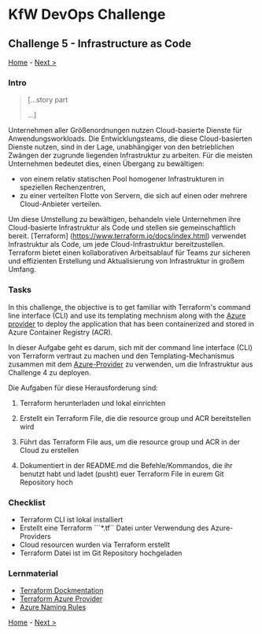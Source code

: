 # KfW DevOps Challenge

## Challenge 5 - Infrastructure as Code

[Home](../../README.md) - [Next >](../challenge06/README.md)

### Intro

>[...story part
>
>...]

Unternehmen aller Größenordnungen nutzen Cloud-basierte Dienste für Anwendungsworkloads. Die Entwicklungsteams, die diese Cloud-basierten Dienste nutzen, sind in der Lage, unabhängiger von den betrieblichen Zwängen der zugrunde liegenden Infrastruktur zu arbeiten. Für die meisten Unternehmen bedeutet dies, einen Übergang zu bewältigen:

* von einem relativ statischen Pool homogener Infrastrukturen in speziellen Rechenzentren,
* zu einer verteilten Flotte von Servern, die sich auf einen oder mehrere Cloud-Anbieter verteilen.

Um diese Umstellung zu bewältigen, behandeln viele Unternehmen ihre Cloud-basierte Infrastruktur als Code und stellen sie gemeinschaftlich bereit. [Terraform] (https://www.terraform.io/docs/index.html) verwendet Infrastruktur als Code, um jede Cloud-Infrastruktur bereitzustellen. Terraform bietet einen kollaborativen Arbeitsablauf für Teams zur sicheren und effizienten Erstellung und Aktualisierung von Infrastruktur in großem Umfang.

### Tasks

In this challenge, the objective is to get familiar with Terraform's command line interface (CLI) and use its templating mechnism along with the [Azure provider](https://www.terraform.io/docs/providers/azurerm/index.html) to deploy the application that has been containerized and stored in Azure Container Registry (ACR).

In dieser Aufgabe geht es darum, sich mit der command line interface (CLI) von Terraform vertraut zu machen und den Templating-Mechanismus zusammen mit dem [Azure-Provider](https://www.terraform.io/docs/providers/azurerm/index.html) zu verwenden, um die Infrastruktur aus Challenge 4 zu deployen.

Die Aufgaben für diese Herausforderung sind:

1. Terraform herunterladen und lokal einrichten
   
2. Erstellt ein Terraform File, die die resource group und ACR bereitstellen wird

3. Führt das Terraform File aus, um die resource group und ACR in der Cloud zu erstellen

4. Dokumentiert in der README.md die Befehle/Kommandos, die ihr benutzt habt und ladet (pusht) euer Terraform File in eurem Git Repository hoch

### Checklist

- Terraform CLI ist lokal installiert
- Erstellt eine Terraform ```*.tf`` Datei unter Verwendung des Azure-Providers
- Cloud resourcen wurden via Terraform erstellt
- Terraform Datei ist im Git Repository hochgeladen

### Lernmaterial

- [Terraform Dockmentation](https://www.terraform.io/intro)
- [Terraform Azure Provider](https://registry.terraform.io/providers/hashicorp/azurerm/latest/docs)
- [Azure Naming Rules](https://docs.microsoft.com/en-us/azure/azure-resource-manager/management/resource-name-rules)


[Home](../../README.md) - [Next >](../challenge06/README.md)

